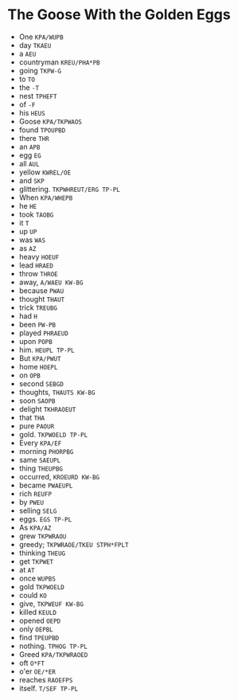 # The Goose With the Golden Eggs

* One `KPA/WUPB`
* day `TKAEU`
* a `AEU`
* countryman `KREU/PHA*PB`
* going `TKPW-G`
* to `TO`
* the `-T`
* nest `TPHEFT`
* of `-F`
* his `HEUS`
* Goose `KPA/TKPWAOS`
* found `TPOUPBD`
* there `THR`
* an `APB`
* egg `EG`
* all `AUL`
* yellow `KWREL/OE`
* and `SKP`
* glittering. `TKPWHREUT/ERG TP-PL`
* When `KPA/WHEPB`
* he `HE`
* took `TAOBG`
* it `T`
* up `UP`
* was `WAS`
* as `AZ`
* heavy `HOEUF`
* lead `HRAED`
* throw `THROE`
* away, `A/WAEU KW-BG`
* because `PWAU`
* thought `THAUT`
* trick `TREUBG`
* had `H`
* been `PW-PB`
* played `PHRAEUD`
* upon `POPB`
* him. `HEUPL TP-PL`
* But `KPA/PWUT`
* home `HOEPL`
* on `OPB`
* second `SEBGD`
* thoughts, `THAUTS KW-BG`
* soon `SAOPB`
* delight `TKHRAOEUT`
* that `THA`
* pure `PAOUR`
* gold. `TKPWOELD TP-PL`
* Every `KPA/EF`
* morning `PHORPBG`
* same `SAEUPL`
* thing `THEUPBG`
* occurred, `KROEURD KW-BG`
* became `PWAEUPL`
* rich `REUFP`
* by `PWEU`
* selling `SELG`
* eggs. `EGS TP-PL`
* As `KPA/AZ`
* grew `TKPWRAOU`
* greedy; `TKPWRAOE/TKEU STPH*FPLT`
* thinking `THEUG`
* get `TKPWET`
* at `AT`
* once `WUPBS`
* gold `TKPWOELD`
* could `KO`
* give, `TKPWEUF KW-BG`
* killed `KEULD`
* opened `OEPD`
* only `OEPBL`
* find `TPEUPBD`
* nothing. `TPHOG TP-PL`
* Greed `KPA/TKPWRAOED`
* oft `O*FT`
* o'er `OE/*ER`
* reaches `RAOEFPS`
* itself. `T/SEF TP-PL`
